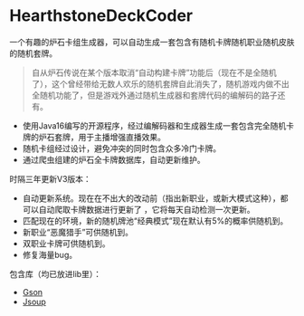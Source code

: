 # HearthstoneDeckCoder
一个有趣的炉石卡组生成器，可以自动生成一套包含有随机卡牌随机职业随机皮肤的随机套牌。

> 自从炉石传说在某个版本取消“自动构建卡牌”功能后（现在不是全随机了），这个曾经带给无数人欢乐的随机套牌自此消失了，随机游戏内做不出全随机功能了，但是游戏外通过随机生成器和套牌代码的编解码的路子还有。

- 使用Java16编写的开源程序，经过编解码器和生成器生成一套包含完全随机卡牌的炉石套牌，用于主播增强直播效果。
- 随机卡组经过设计，避免冲突的同时包含众多冷门卡牌。
- 通过爬虫组建的炉石全卡牌数据库，自动更新维护。

时隔三年更新V3版本：
- 自动更新系统。现在在不出大的改动前（指出新职业，或新大模式这种），都可以自动爬取卡牌数据进行更新了 ，它将每天自动检测一次更新。
- 匹配现在的环境，新的随机牌池“经典模式”现在默认有5%的概率供随机到。
- 新职业“恶魔猎手”可供随机到。
- 双职业卡牌可供随机到。
- 修复海量bug。

包含库（均已放进lib里）：
- [Gson](https://github.com/google/gson)
- [Jsoup](https://github.com/jhy/jsoup)

